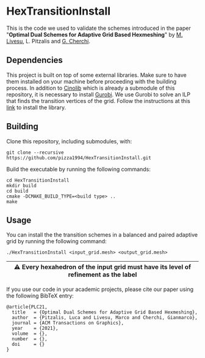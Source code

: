 # HexTransitionInstall

This is the code we used to validate the schemes introduced in the paper "**Optimal Dual Schemes for 
Adaptive Grid Based Hexmeshing**" by [M. Livesu](http://pers.ge.imati.cnr.it/livesu/),  L. Pitzalis and [G. Cherchi](http://www.gianmarcocherchi.com).

## Dependencies

This project is built on top of some external libraries. Make sure to have them installed on your machine before proceeding with the building process.
In addition to [Cinolib](https://github.com/mlivesu/cinolib.git) which is already a submodule of this repository, it is necessary to install 
[Gurobi](https://www.gurobi.com). We use Gurobi to solve an ILP that finds the transition vertices of the grid.
Follow the instructions at this [link](https://www.gurobi.com/documentation/6.5/quickstart_linux/software_installation_guid.html) to 
install the library.

## Building
Clone this repository, including submodules, with:
```
git clone --recursive https://github.com/pizza1994/HexTransitionInstall.git
```
Build the executable by running the following commands:
```
cd HexTransitionInstall 
mkdir build
cd build
cmake -DCMAKE_BUILD_TYPE=<build type> ..
make
```

## Usage

You can install the the transition schemes in a balanced and paired adaptive grid by running the following command:
```
./HexTransitionInstall <input_grid.mesh> <output_grid.mesh>
```
|:warning: Every hexahedron of the input grid must have its level of refinement as the label |
 | --- |
 
If you use our code in your academic projects, please cite our paper using the following BibTeX entry:
```
@article{PLC21,
  title   = {Optimal Dual Schemes for Adaptive Grid Based Hexmeshing},
  author  = {Pitzalis, Luca and Livesu, Marco and Cherchi, Gianmarco},
  journal = {ACM Transactions on Graphics},
  year    = {2021},
  volume  = {},
  number  = {},
  doi     = {}
}
```
